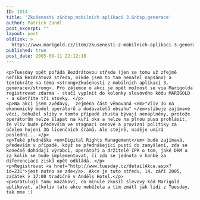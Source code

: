 ```yaml
---
ID: 1814
title: 'Zkušenosti z&nbsp;mobilních aplikací 3.&nbsp;generace'
author: Patrick Zandl
post_excerpt: ""
layout: post
oldlink: >
  https://www.marigold.cz/item/zkusenosti-z-mobilnich-aplikaci-3-generace
published: true
post_date: 2005-09-11 22:12:18
---
```

	<p>Tuesday opět pořádá Bezdrátovou středu (jen se tomu už zřejmě neříká Bezdrátová středa, nikde jsem to tam nenašel napsáno) a tentokráte na téma <strong>Zkušenosti z mobilních aplikací 3. generace</strong>. Pro zájemce o akci je opět možnost se via Marigolda registrovat zdarma - stačí vyplnit do kolonky slevového kódu MARIGOLD - a ušetříte tři stovky. </p>
	<p>Na akci jsem zvědavý,  zejména část věnovaná <em>"Vliv 3G na ekonomický model operátorů a dodavatelů obsahu" </em>slibuje zajímavé věci, bohužel sliby v tomto případě zhusta bývají nenaplněny, protože operátorům nelze šlapat na kuří oka a nelze na plnou pusu prohlásit, že vliv bude především ve stagnaci cenové a provizní politiky za účelem hojení 3G licenčních šrámů. Ale stejně, naděje umírá poslední... </p>
	<p>Také přednáška <em>Digital Rights Management</em> bude zajímavá, především v případě, když se přednášející pustí do zamyšlení, zda se konečně dohádají výrobci, operátoři a držitelé IPR o tom, jaké DRM a za kolik se bude implementovat, či zda se jednota v honbě za diferenciací zisků opět odkládá. </p>
	<p>Registrovat <a href="http://www.tuesday.cz/detailAkce.aspx?id=231">jest nutno se zde</a>. Akce je tuto středu, 14. září 2005, začátek v 17:00 tradičně v Anděls Hotel.</p>
	<p>Gratuluji tomu mazákovi, co minule zkusil slevový kód Marigold aplikovat, ačkoliv tato akce neběžela a tím zmátl jak lidi z Tuesday, tak mne :)
</p>